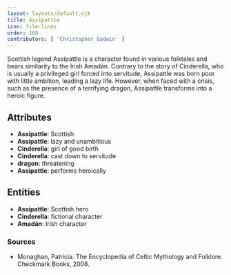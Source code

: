 ```yaml
---
layout: layouts/default.njk
title: Assipattle
icon: file-lines
order: 168
contributors: [ 'Christopher Godwin' ]
---
```

Scottish legend Assipattle is a character found in various folktales and bears similarity to the Irish Amadán. Contrary to the story of Cinderella, who is usually a privileged girl forced into servitude, Assipattle was born poor with little ambition, leading a lazy life. However, when faced with a crisis, such as the presence of a terrifying dragon, Assipattle transforms into a heroic figure.

## Attributes

- **Assipattle**: Scottish
- **Assipattle**: lazy and unambitious
- **Cinderella**: girl of good birth
- **Cinderella**: cast down to servitude
- **dragon**: threatening
- **Assipattle**: performs heroically

## Entities

- **Assipattle**: Scottish hero
- **Cinderella**: fictional character
- **Amadán**: Irish character

### Sources

- Monaghan, Patricia. The Encyclopedia of Celtic Mythology and Folklore. Checkmark Books, 2008.

